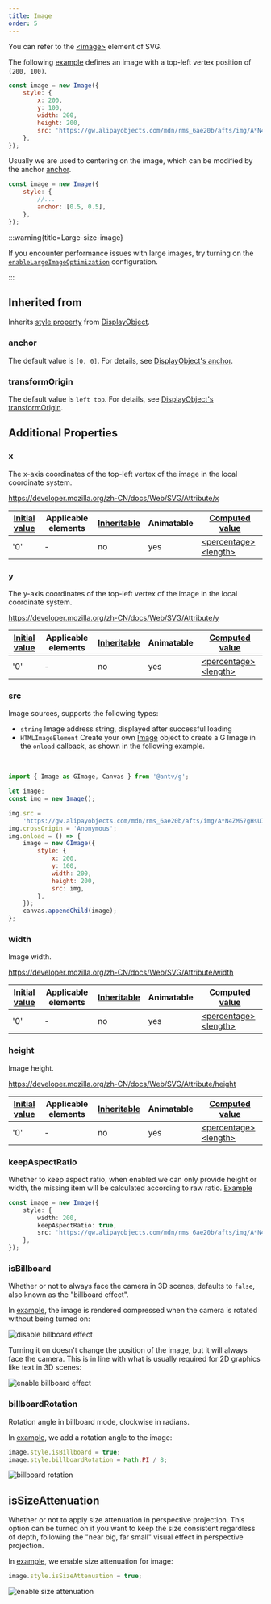 ```yaml
---
title: Image
order: 5
---
```


You can refer to the [\<image\>](https://developer.mozilla.org/zh-CN/docs/Web/SVG/Element/image) element of SVG.

The following [example](/examples/shape/image/#image) defines an image with a top-left vertex position of `(200, 100)`.

```javascript
const image = new Image({
    style: {
        x: 200,
        y: 100,
        width: 200,
        height: 200,
        src: 'https://gw.alipayobjects.com/mdn/rms_6ae20b/afts/img/A*N4ZMS7gHsUIAAAAAAAAAAABkARQnAQ',
    },
});
```

Usually we are used to centering on the image, which can be modified by the anchor [anchor](/api/basic/display-object#anchor).

```javascript
const image = new Image({
    style: {
        //...
        anchor: [0.5, 0.5],
    },
});
```

:::warning{title=Large-size-image}

If you encounter performance issues with large images, try turning on the [`enableLargeImageOptimization`](../canvas/options.en.md#enablelargeimageoptimization) configuration.

:::

## Inherited from

Inherits [style property](/api/basic/display-object#drawing-properties) from [DisplayObject](/api/basic/display-object).

### anchor

The default value is `[0, 0]`. For details, see [DisplayObject's anchor](/api/basic/display-object#anchor).

### transformOrigin

The default value is `left top`. For details, see [DisplayObject's transformOrigin](/api/basic/display-object#transformOrigin).

## Additional Properties

### x

The x-axis coordinates of the top-left vertex of the image in the local coordinate system.

<https://developer.mozilla.org/zh-CN/docs/Web/SVG/Attribute/x>

| [Initial value](/api/css/css-properties-values-api#initial-value) | Applicable elements | [Inheritable](/api/css/inheritance) | Animatable | [Computed value](/api/css/css-properties-values-api#computed-value) |
| --- | --- | --- | --- | --- |
| '0' | - | no | yes | [\<percentage\>](/api/css/css-properties-values-api#percentage) [\<length\>](/api/css/css-properties-values-api#length) |

### y

The y-axis coordinates of the top-left vertex of the image in the local coordinate system.

<https://developer.mozilla.org/zh-CN/docs/Web/SVG/Attribute/y>

| [Initial value](/api/css/css-properties-values-api#initial-value) | Applicable elements | [Inheritable](/api/css/inheritance) | Animatable | [Computed value](/api/css/css-properties-values-api#computed-value) |
| --- | --- | --- | --- | --- |
| '0' | - | no | yes | [\<percentage\>](/api/css/css-properties-values-api#percentage) [\<length\>](/api/css/css-properties-values-api#length) |

### src

Image sources, supports the following types:

- `string` Image address string, displayed after successful loading
- `HTMLImageElement` Create your own [Image](https://developer.mozilla.org/en-US/docs/Web/API/HTMLImageElement/Image) object to create a G Image in the `onload` callback, as shown in the following example.

<br />

```js
import { Image as GImage, Canvas } from '@antv/g';

let image;
const img = new Image();

img.src =
    'https://gw.alipayobjects.com/mdn/rms_6ae20b/afts/img/A*N4ZMS7gHsUIAAAAAAAAAAABkARQnAQ';
img.crossOrigin = 'Anonymous';
img.onload = () => {
    image = new GImage({
        style: {
            x: 200,
            y: 100,
            width: 200,
            height: 200,
            src: img,
        },
    });
    canvas.appendChild(image);
};
```

### width

Image width.

<https://developer.mozilla.org/zh-CN/docs/Web/SVG/Attribute/width>

| [Initial value](/api/css/css-properties-values-api#initial-value) | Applicable elements | [Inheritable](/api/css/inheritance) | Animatable | [Computed value](/api/css/css-properties-values-api#computed-value) |
| --- | --- | --- | --- | --- |
| '0' | - | no | yes | [\<percentage\>](/api/css/css-properties-values-api#percentage) [\<length\>](/api/css/css-properties-values-api#length) |

### height

Image height.

<https://developer.mozilla.org/zh-CN/docs/Web/SVG/Attribute/height>

| [Initial value](/api/css/css-properties-values-api#initial-value) | Applicable elements | [Inheritable](/api/css/inheritance) | Animatable | [Computed value](/api/css/css-properties-values-api#computed-value) |
| --- | --- | --- | --- | --- |
| '0' | - | no | yes | [\<percentage\>](/api/css/css-properties-values-api#percentage) [\<length\>](/api/css/css-properties-values-api#length) |

### keepAspectRatio

Whether to keep aspect ratio, when enabled we can only provide height or width, the missing item will be calculated according to raw ratio. [Example](/examples/shape/image#image-keep-aspect-ratio)

```ts
const image = new Image({
    style: {
        width: 200,
        keepAspectRatio: true,
        src: 'https://gw.alipayobjects.com/mdn/rms_6ae20b/afts/img/A*N4ZMS7gHsUIAAAAAAAAAAABkARQnAQ',
    },
});
```

### isBillboard

Whether or not to always face the camera in 3D scenes, defaults to `false`, also known as the "billboard effect".

In [example](/examples/3d/3d-basic#billboard), the image is rendered compressed when the camera is rotated without being turned on:

![disable billboard effect](https://mdn.alipayobjects.com/huamei_qa8qxu/afts/img/A*DptES7Mly00AAAAAAAAAAAAADmJ7AQ/original)

Turning it on doesn't change the position of the image, but it will always face the camera. This is in line with what is usually required for 2D graphics like text in 3D scenes:

![enable billboard effect](https://mdn.alipayobjects.com/huamei_qa8qxu/afts/img/A*A28RS4TxIZYAAAAAAAAAAAAADmJ7AQ/original)

### billboardRotation

Rotation angle in billboard mode, clockwise in radians.

In [example](/examples/3d/3d-basic#billboard), we add a rotation angle to the image:

```js
image.style.isBillboard = true;
image.style.billboardRotation = Math.PI / 8;
```

![billboard rotation](https://mdn.alipayobjects.com/huamei_qa8qxu/afts/img/A*v8ngTbgkP-MAAAAAAAAAAAAADmJ7AQ/original)

## isSizeAttenuation

Whether or not to apply size attenuation in perspective projection. This option can be turned on if you want to keep the size consistent regardless of depth, following the "near big, far small" visual effect in perspective projection.

In [example](/examples/3d/3d-basic#size-attenuation), we enable size attenuation for image:

```js
image.style.isSizeAttenuation = true;
```

![enable size attenuation](https://mdn.alipayobjects.com/huamei_qa8qxu/afts/img/A*uLDORaJ-snoAAAAAAAAAAAAADmJ7AQ/original)
